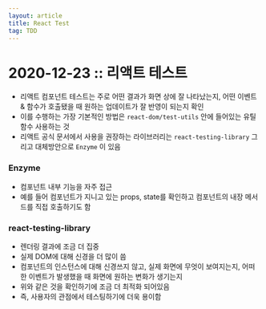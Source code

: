 ```yaml
---
layout: article
title: React Test
tag: TDD
---
```


# 2020-12-23 :: 리액트 테스트

- 리액트 컴포넌트 테스트는 주로 어떤 결과가 화면 상에 잘 나타났는지, 어떤 이벤트 & 함수가 호출됐을 때 원하는 업데이트가 잘 반영이 되는지 확인
- 이를 수행하는 가장 기본적인 방법은 `react-dom/test-utils` 안에 들어있는 유틸 함수 사용하는 것
- 리액트 공식 문서에서 사용을 권장하는 라이브러리는 `react-testing-library` 그리고 대체방안으로 `Enzyme` 이 있음

### Enzyme

- 컴포넌트 내부 기능을 자주 접근
- 예를 들어 컴포넌트가 지니고 있는 props, state를 확인하고 컴포넌트의 내장 메서드를 직접 호출하기도 함

### react-testing-library

- 렌더링 결과에 조금 더 집중
- 실제 DOM에 대해 신경을 더 많이 씀
- 컴포넌트의 인스턴스에 대해 신경쓰지 않고, 실제 화면에 무엇이 보여지는지, 어떠한 이벤트가 발생했을 때 화면에 원하는 변화가 생기는지
- 위와 같은 것을 확인하기에 조금 더 최적화 되어있음
- 즉, 사용자의 관점에서 테스팅하기에 더욱 용이함

